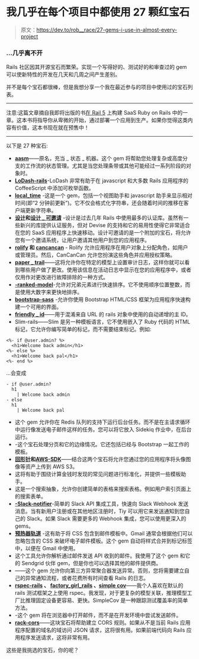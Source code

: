 # 我几乎在每个项目中都使用 27 颗红宝石

> 原文：<https://dev.to/rob__race/27-gems-i-use-in-almost-every-project>

### ...几乎离不开

Rails 社区因其开源宝石而繁荣。实现一个写得好的、测试好的和审查过的 gem 可以使新特性的开发在几天和几周之间产生差别。

并不是每个宝石都很棒，但是我想分享一个我在最近参与的项目中使用过的宝石列表。

* * *

注意:这篇文章摘自我即将出版的书[在 Rail 5](https://buildasaasappinrails.com) 上构建 SaaS Ruby on Rails 中的一章。这本书将指导你从卑微的开始，通过部署一个应用到生产。如果你觉得这类内容有价值，这本书现在就在预售中！

* * *

以下是 27 种宝石:

*   **[aasm](https://github.com/aasm/aasm)**——原名，充当 _ 状态 _ 机器。这个 gem 将帮助您处理复杂或高度分支的工作流的状态管理。尤其是当您处理条带或其他可能经过一系列阶段的对象时。
*   **[LoDash-rails](https://github.com/rh/lodash-rails)**-LoDash 非常有助于在 javascript 和大多数 Rails 应用程序的 CoffeeScript 中添加可枚举函数。
*   **[local_time](https://github.com/basecamp/local_time)** -这是一个 gem，包括一个视图助手和 javascript 助手来显示相对时间(即“2 分钟前更新”)。它不仅会格式化字符串，还会随着时间的推移在客户端更新字符串。
*   **[设计](https://github.com/plataformatec/devise)和[设计 _ 可邀请](https://github.com/scambra/devise_invitable)** -设计是过去几年 Rails 中使用最多的认证库。虽然有一些新兴的库提供认证服务，但对 Devise 的支持和它的易用性使得它非常适合在您的 SaaS 应用程序上快速移动。设计可邀请的是一个附加的宝石，将允许您有一个邀请系统，让用户邀请其他用户到您的应用程序。
*   **[rolify](https://github.com/RolifyCommunity/rolify) 和 [cancancan](https://github.com/CanCanCommunity/cancancan)** - Rolify 允许应用程序在用户对象上分配角色，如用户或管理员。然后，CanCanCan 允许您扮演这些角色并应用授权策略。
*   **[paper _ trail](https://github.com/airblade/paper_trail)**——这将允许你在特定的模型上设置审计日志，这样你就可以看到哪些用户做了更改。使用该信息在活动日志中显示在您的应用程序中，或者仅用作对更改进行故障排除的一种方式。
*   **[-ranked-model](https://github.com/mixonic/ranked-model)**-允许对兄弟元素进行快速排序。它不使用顺序位置整数，而是使用大数字来更快地排序。
*   **[bootstrap-sass](https://github.com/twbs/bootstrap-sass)** -允许你使用 Bootstrap HTML/CSS 框架为应用程序快速构建一个可用的界面。
*   **[friendly _ id](https://github.com/norman/friendly_id)**——用于混淆来自 URL 的 rails 对象中使用的自动递增的主 ID。
*   Slim-rails——Slim 是另一种模板语言，它不使用嵌入了 Ruby 代码的 HTML 标记，它允许你编写简单的标记，而不需要结束标记。例如:

```
<%- if @user.admin? %>
  <h1>Welcome back admin</h1>
<%- else %>
  <h1>Welcome back pal</h1>
<%- end %> 
```

...会变成

```
- if @user.admin?
  h1
    | Welcome back admin
- else
  h1
    | Welcome back pal 
```

*   这个 gem 允许你在 Redis 队列的支持下运行后台任务。而不是在主请求循环中运行像发送电子邮件这样的任务。您可以将它放入 Sidekiq 作业中，在后台运行。
*   -这个宝石处理分页和它的边缘情况。它还包括已经与 Bootstrap 一起工作的模板。
*   **[回形针](https://github.com/thoughtbot/paperclip)和[AWS-SDK](https://github.com/aws/aws-sdk-ruby)**——结合这两个宝石将允许您通过您的应用程序将头像图像等资产上传到 AWS S3。
*   这将有助于围绕计算金钱时发现的常见问题进行标准化，并提供一些模板助手。
*   这是一个搜索抽象，允许你创建简单的表格来搜索表格。例如用户索引页面上的搜索表单。
*   **[-Slack-notifier](https://github.com/stevenosloan/slack-notifier)**-简单的 Slack API 集成工具，快速向 Slack Webhook 发送消息。当有新用户注册或在其他地区注册时，Tiy 可以用它来发送通知到您自己的 Slack。如果 Slack 需要更多的 Webhook 集成，您可以使用更深入的 gems。
*   **[预热器轨道](https://github.com/fphilipe/premailer-rails)** -这有助于将 CSS 包含到邮件模板中。Gmail 通常会根据他们可以忽略包含的 CSS 来破坏电子邮件模板。这个 gem 自动将样式合并到标记标签中，以便在 Gmail 中使用。
*   这个工具允许你解析通过邮件发送 API 收到的邮件。我使用了这个 gem 和它的 Sendgrid 伙伴 gem，但是你也可以选择其他的邮件提供商。
*   ——这个 gem 允许你向第三方异常聚合器发送异常。否则，您将需要建立自己的异常通知流程，或者花费所有时间查看 Rails 的日志。
*   **[rspec-rails](https://github.com/rspec/rspec-rails) 、 [factory_girl_rails](https://github.com/thoughtbot/factory_girl_rails) 、[simple cov](https://github.com/colszowka/simplecov)**——我个人喜欢在默认的 rails 测试框架之上使用 rspec。我发现，对于更复杂的模型关联，推理模型工厂比推理固定设备更容易、更快。SimpleCov 是一种跟踪测试覆盖率的简单方法。
*   -这个 gem 将在浏览器中打开邮件，而不是在开发环境中尝试发送邮件。
*   **[rack-cors](https://github.com/cyu/rack-cors)**——这块宝石将帮助建立 CORS 规则。如果从不是当前 Rails 应用程序配置的域名的域访问 JSON 请求，这将很有用。如果前端代码向 Rails 应用程序发送请求，这将非常有用。

这些是我挑选的宝石，你的呢？